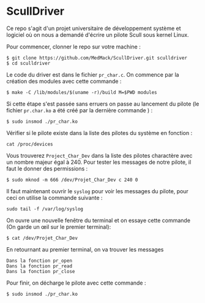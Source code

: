 # ScullDriver

Ce repo s'agit d'un projet universitaire de développement système et logiciel où on nous a demandé d'écrire un pilote Scull sous kernel Linux.

Pour commencer, clonner le repo sur votre machine :
```
$ git clone https://github.com/MedMack/ScullDriver.git sculldriver
$ cd sculldriver
```

Le code du driver est dans le fichier `pr_char.c`. On commence par la création des modules avec cette commande :
```
$ make -C /lib/modules/$(uname -r)/build M=$PWD modules
```

Si cette étape s'est passée sans erruers on passe au lancement du pilote (le fichier `pr.char.ko` a été créé par la dernière commande ) :
```
$ sudo insmod ./pr_char.ko
``` 

Vérifier si le pilote existe dans la liste des pilotes du système en fonction :
```
cat /proc/devices
```

Vous trouverez `Project_Char_Dev` dans la liste des pilotes charactère avec un nombre majeur égal à 240. Pour tester les messages de notre pilote, il faut le donner des permissions :
```
$ sudo mknod -m 666 /dev/Projet_Char_Dev c 240 0
```

Il faut maintenant ouvrir le `syslog` pour voir les messages du pilote, pour ceci on utilise la commande suivante :
```
sudo tail -f /var/log/syslog
```

On ouvre une nouvelle fenêtre du terminal et on essaye cette commande (On garde un œil sur le premier terminal):
```
$ cat /dev/Projet_Char_Dev
```

En retournant au premier terminal, on va trouver les messages 
```
Dans la fonction pr_open
Dans la fonction pr_read
Dans la fonction pr_close
```

Pour finir, on décharge le pilote avec cette commande :
```
$ sudo insmod ./pr_char.ko
```
